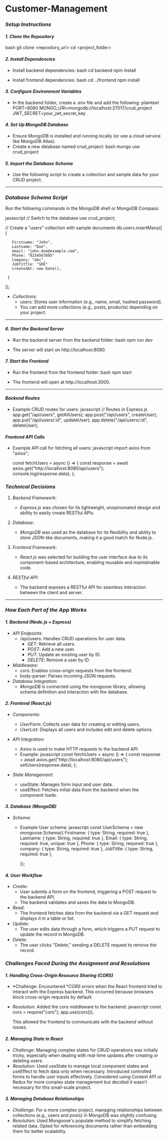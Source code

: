 # Customer-Management

### *Setup Instructions*

#### *1. Clone the Repository*
   bash
   git clone <repository_url>
   cd <project_folder>
   

#### *2. Install Dependencies*
   - Install backend dependencies:
     bash
     cd backend
     npm install
     
   - Install frontend dependencies:
     bash
     cd ../frontend
     npm install
     

#### *3. Configure Environment Variables*
   - In the backend folder, create a .env file and add the following:
     plaintext
     PORT=8080
     MONGO_URI=mongodb://localhost:27017/crud_project
     JWT_SECRET=your_jwt_secret_key
     

#### *4. Set Up MongoDB Database*
   - Ensure MongoDB is installed and running locally (or use a cloud service like MongoDB Atlas).
   - Create a new database named crud_project:
     bash
     mongo
     use crud_project
     

#### *5. Import the Database Schema*
   - Use the following script to create a collection and sample data for your CRUD project.

---

### *Database Schema Script*

   Run the following commands in the MongoDB shell or MongoDB Compass:

   javascript
   // Switch to the database
   use crud_project;

   // Create a "users" collection with sample documents
   db.users.insertMany([
     {
     
       Firstname: "John",
       Lastname: "Doe",
       email: "john.doe@example.com",
       Phone: "8234567895"
       Company: "abc",
       JobTittle: "SDE"
       createdAt: new Date(),
       
     }
   ]);
   

   - *Collections*:
     - users: Stores user information (e.g., name, email, hashed password).
     - You can add more collections (e.g., posts, products) depending on your project.

---

#### *6. Start the Backend Server*
   - Run the backend server from the backend folder:
     bash
     npm run dev
     
   - The server will start on http://localhost:8080.

#### *7. Start the Frontend*
   - Run the frontend from the frontend folder:
     bash
     npm start
     
   - The frontend will open at http://localhost:3000.

---

#### *Backend Routes*
   - Example CRUD routes for users:
     javascript
     // Routes in Express.js
     app.get("/api/users", getAllUsers);
     app.post("/api/users", createUser);
     app.put("/api/users/:id", updateUser);
     app.delete("/api/users/:id", deleteUser);
     

#### *Frontend API Calls*
   - Example API call for fetching all users:
     javascript
     import axios from "axios";

     const fetchUsers = async () => {
       const response = await axios.get("http://localhost:8080/api/users");
       console.log(response.data);
     };


### *Technical Decisions*

1. *Backend Framework*:  
   - *Express.js* was chosen for its lightweight, unopinionated design and ability to easily create RESTful APIs.  

2. *Database*:  
   - *MongoDB* was used as the database for its flexibility and ability to store JSON-like documents, making it a good match for Node.js.  

3. *Frontend Framework*:  
   - *React.js* was selected for building the user interface due to its component-based architecture, enabling reusable and maintainable code.   

4. *RESTful API*:  
   - The backend exposes a RESTful API for seamless interaction between the client and server.

---

### *How Each Part of the App Works*

#### *1. Backend (Node.js + Express)*  
   - *API Endpoints*:  
     - /api/users: Handles CRUD operations for user data.
       - *GET*: Retrieve all users.
       - *POST*: Add a new user.
       - *PUT*: Update an existing user by ID.
       - *DELETE*: Remove a user by ID.
   - *Middleware*:
     - cors: Enables cross-origin requests from the frontend.
     - body-parser: Parses incoming JSON requests.
   - *Database Integration*:
     - *MongoDB* is connected using the mongoose library, allowing schema definition and interaction with the database.

#### *2. Frontend (React.js)*  
   - *Components*:
     - *UserForm*: Collects user data for creating or editing users.
     - *UserList*: Displays all users and includes edit and delete options.
   - *API Integration*:
     - Axios is used to make HTTP requests to the backend API.
     - Example:
       javascript
       const fetchUsers = async () => {
         const response = await axios.get("http://localhost:8080/api/users");
         setUsers(response.data);
       };
       
   - *State Management*:
     - useState: Manages form input and user data.
     - useEffect: Fetches initial data from the backend when the component loads.

#### *3. Database (MongoDB)*  
   - *Schema*:
     - Example User schema:
       javascript
       const UserSchema = new mongoose.Schema({
         Firstname: { type: String, required: true },
         Lastname: { type: String, required: true },
         Email: { type: String, required: true, unique: true },
         Phone: { type: String, required: true },
         company: { type: String, required: true },
         JobTittle: { type: String, required: true },
         
       });
       

#### *4. User Workflow*  
   - *Create*:
     - User submits a form on the frontend, triggering a POST request to the backend API.
     - The backend validates and saves the data to MongoDB.
   - *Read*:
     - The frontend fetches data from the backend via a GET request and displays it in a table or list.
   - *Update*:
     - The user edits data through a form, which triggers a PUT request to update the record in MongoDB.
   - *Delete*:
     - The user clicks "Delete," sending a DELETE request to remove the record.
    



 ### *Challenges Faced During the Assignment and Resolutions*


#### *1. Handling Cross-Origin Resource Sharing (CORS)*  
   - *Challenge: Encountered **CORS errors* when the React frontend tried to interact with the Express backend. This occurred because browsers block cross-origin requests by default.  
   - *Resolution*: Added the cors middleware to the backend:
     javascript
     const cors = require("cors");
     app.use(cors());
     
     This allowed the frontend to communicate with the backend without issues.



#### *2. Managing State in React*  
   - *Challenge*: Managing complex states for CRUD operations was initially tricky, especially when dealing with real-time updates after creating or deleting users.  
   - *Resolution*: Used useState to manage local component states and useEffect to fetch data only when necessary. Introduced controlled forms to handle user inputs effectively. Considered using Context API or Redux for more complex state management but decided it wasn’t necessary for this small-scale project.



#### *3. Managing Database Relationships*  
   - *Challenge*: For a more complex project, managing relationships between collections (e.g., users and posts) in MongoDB was slightly confusing.  
   - *Resolution*: Used Mongoose's populate method to simplify fetching related data. Opted for referencing documents rather than embedding them for better scalability.


